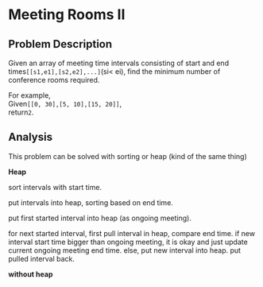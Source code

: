 # Meeting Rooms II

## Problem Description

Given an array of meeting time intervals consisting of start and end times`[[s1,e1],[s2,e2],...]`\(si&lt; ei\), find the minimum number of conference rooms required.

For example,  
Given`[[0, 30],[5, 10],[15, 20]]`,  
return`2`.

## Analysis

This problem can be solved with sorting or heap \(kind of the same thing\)

**Heap**

sort intervals with start time.

put intervals into heap, sorting based on end time.

put first started interval into heap \(as ongoing meeting\).

for next started interval, first pull interval in heap, compare end time. if new interval start time bigger than ongoing meeting, it is okay and just update current ongoing meeting end time. else, put new interval into heap. put pulled interval back.

**without heap**





